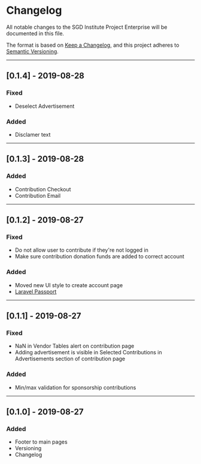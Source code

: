 # Changelog

All notable changes to the SGD Institute Project Enterprise will be documented in this file.

The format is based on [Keep a Changelog](https://keepachangelog.com/en/1.0.0/),
and this project adheres to [Semantic Versioning](https://semver.org/spec/v2.0.0.html).

___

## [0.1.4] - 2019-08-28

### Fixed

- Deselect Advertisement

### Added

- Disclamer text

___

## [0.1.3] - 2019-08-28

### Added

- Contribution Checkout
- Contribution Email

___

## [0.1.2] - 2019-08-27

### Fixed

- Do not allow user to contribute if they're not logged in
- Make sure contribution donation funds are added to correct account

### Added

- Moved new UI style to create account page
- [Laravel Passport](https://laravel.com/docs/5.8/passport)

___

## [0.1.1] - 2019-08-27

### Fixed

- NaN in Vendor Tables alert on contribution page
- Adding advertisement is visible in Selected Contributions in Advertisements section of contribution page

### Added

- Min/max validation for sponsorship contributions

___

## [0.1.0] - 2019-08-27

### Added

- Footer to main pages
- Versioning
- Changelog
